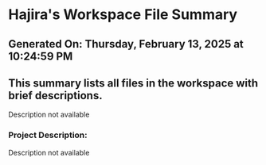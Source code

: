 # Hajira's Workspace File Summary
## Generated On: Thursday, February 13, 2025 at 10:24:59 PM
This summary lists all files in the workspace with brief descriptions.
---
Description not available 
### Project Description:
 Description not available

